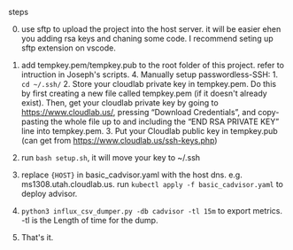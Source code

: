 steps

0. use sftp to upload the project into the host server. it will be easier ehen you adding rsa keys and chaning some code. I recommend seting up sftp extension on vscode.
1. add tempkey.pem/tempkey.pub to the root folder of this project.
    refer to intruction in Joseph's scripts. 
        4. Manually setup passwordless-SSH:
        1. `cd ~/.ssh/`
        2. Store your cloudlab private key in tempkey.pem. Do this by first creating a new file called tempkey.pem (if it doesn't already exist). Then, get your cloudlab private key by going to https://www.cloudlab.us/, pressing “Download Credentials”, and copy-pasting the whole file up to and including the “END RSA PRIVATE KEY” line into tempkey.pem. 
        3. Put your Cloudlab public key in tempkey.pub (can get from https://www.cloudlab.us/ssh-keys.php)
2. run `bash setup.sh`, it will move your key to ~/.ssh


3. replace `{HOST}` in basic_cadvisor.yaml with the host dns. e.g. ms1308.utah.cloudlab.us. run `kubectl apply -f basic_cadvisor.yaml` to deploy advisor.

4. `python3 influx_csv_dumper.py -db cadvisor -tl 15m` to export metrics. -tl is the Length of time for the dump.

5. That's it.
